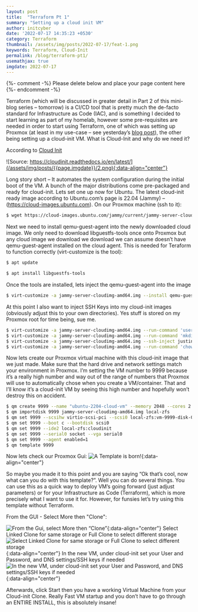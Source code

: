```yaml
---
layout: post
title:  "Terraform Pt 1"
summary: "Setting up a cloud init VM"
author: initcyber
date: '2022-07-17 14:35:23 +0530'
category: Terraform
thumbnail: /assets/img/posts/2022-07-17/feat-1.png
keywords: Terraform, Cloud-Init
permalink: /blog/terraform-pt1/
usemathjax: true
imgdate: 2022-07-17
---
```


{%- comment -%} Please delete below and place your page content here {%- endcomment -%}

Terraform (which will be discussed in greater detail in Part 2 of this mini-blog series – tomorrow) is a CI/CD tool that is pretty much the de-facto standard for Infrastructure as Code (IAC), and is something I decided to start learning as part of my homelab, however some pre-requisites are needed in order to start using Terraform, one of which was setting up Proxmox (at least in my use-case – see yesterday’s [blog post](https://www.initcyber.com/posts/2022-07-16-Installing%20Proxmox%20(bye%20bye%20ESXi))), the other being setting up a cloud-init VM. What is Cloud-Init and why do we need it?

According to [Cloud Init](https://cloudinit.readthedocs.io/en/latest/)

![Source: https://cloudinit.readthedocs.io/en/latest/](/assets/img/posts/{{page.imgdate}}/2.png){:data-align="center"}

Long story short – It automates the system configuration during the initial boot of the VM. A bunch of the major distributions come pre-packaged and ready for cloud-init. Lets set one up now for Ubuntu. The latest cloud-init ready image according to Ubuntu.com’s page is 22.04 (Jammy) – (https://cloud-images.ubuntu.com). On our Proxmox machine (ssh to it):

```bash
$ wget https://cloud-images.ubuntu.com/jammy/current/jammy-server-cloudimg-amd64.img
```
Next we need to install qemu-guest-agent into the newly downloaded cloud image. We only need to download libguestfs-tools once onto Proxmox but any cloud image we download we download we can assume doesn’t have qemu-guest-agent installed on the cloud agent. This is needed for Teraform to function correctly (virt-customize is the tool):

```bash
$ apt update

$ apt install libguestfs-tools
```
Once the tools are installed, lets inject the qemu-guest-agent into the image

```bash
$ virt-customize -a jammy-server-cloudimg-amd64.img --install qemu-guest-agent
```

At this point I also want to inject SSH Keys into my cloud-init images (obviously adjust this to your own directories). Yes stuff is stored on my Proxmox root for time being, sue me.

```bash
$ virt-customize -a jammy-server-cloudimg-amd64.img --run-command 'useradd justin'
$ virt-customize -a jammy-server-cloudimg-amd64.img --run-command 'mkdir -p /home/justin/.ssh'
$ virt-customize -a jammy-server-cloudimg-amd64.img --ssh-inject justin:file:/root/.ssh/id_rsa.pub
$ virt-customize -a jammy-server-cloudimg-amd64.img --run-command 'chown -R justin:justin /home/justin'
```
Now lets create our Proxmox virtual machine with this cloud-init image that we just made. Make sure that the hard drive and network settings match your environment in Proxmox. I’m setting the VM number to 9999 because it’s a really high number and way out of the range of numbers that Proxmox will use to automatically chose when you create a VM/container. That and I’ll know it’s a cloud-init VM by seeing this high number and hopefully won’t destroy this on accident.

```bash
$ qm create 9999 --name "ubuntu-2204-cloud-vm" --memory 2048 --cores 2 --net0 virtio,bridge=vmbr0
$ qm importdisk 9999 jammy-server-cloudimg-amd64.img local-zfs
$ qm set 9999 --scsihw virtio-scsi-pci --scsi0 local-zfs:vm-9999-disk-0
$ qm set 9999 --boot c --bootdisk scsi0
$ qm set 9999 --ide2 local-zfs:cloudinit
$ qm set 9999 --serial0 socket --vga serial0
$ qm set 9999 --agent enabled=1
$ qm template 9999
```
Now lets check our Proxmox Gui:
![A Template is born!](/assets/img/posts/{{page.imgdate}}/3.png){:data-align="center"}

So maybe you made it to this point and you are saying “Ok that’s cool, now what can you do with this template?”. Well you can do several things. You can use this as a quick way to deploy VM’s going forward (just adjust parameters) or for your Infrastructure as Code (Terraform), which is more precisely what I want to use it for. However, for funsies let’s try using this template without Terraform.

From the GUI - Select More then "Clone":

![From the Gui, select More then “Clone”](/assets/img/posts/{{page.imgdate}}/4.png){:data-align="center"}
Select Linked Clone for same storage or Full Clone to select different storage
![Select Linked Clone for same storage or Full Clone to select different storage](/assets/img/posts/{{page.imgdate}}/5.png){:data-align="center"}
In the new VM, under cloud-init set your User and Password, and DNS settings/SSH keys if needed
![In the new VM, under cloud-init set your User and Password, and DNS settings/SSH keys if needed](/assets/img/posts/{{page.imgdate}}/6.png){:data-align="center"}

Afterwards, click Start then you have a working Virtual Machine from your Cloud-init Clone. Really Fast VM startup and you don’t have to go through an ENTIRE INSTALL, this is absolutely insane!